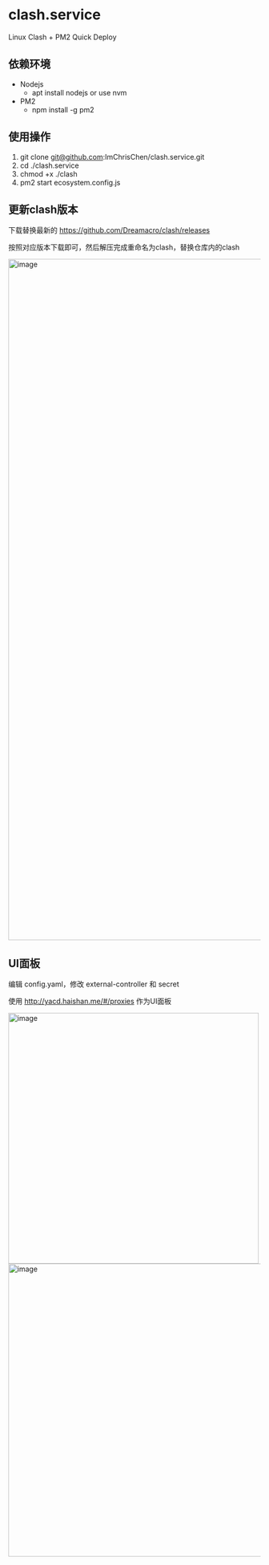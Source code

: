 # clash.service
Linux Clash + PM2 Quick Deploy

## 依赖环境
- Nodejs
  - apt install nodejs or use nvm
- PM2
  - npm install -g pm2

## 使用操作
1. git clone git@github.com:ImChrisChen/clash.service.git
2. cd ./clash.service
3. chmod +x ./clash
4. pm2 start ecosystem.config.js


## 更新clash版本
下载替换最新的 https://github.com/Dreamacro/clash/releases

按照对应版本下载即可，然后解压完成重命名为clash，替换仓库内的clash

<img width="1358" alt="image" src="https://github.com/ImChrisChen/clash.service/assets/34195404/b9b938b4-588a-4b87-8900-643f09ffd079">

## UI面板
编辑 config.yaml，修改 external-controller 和 secret

使用 http://yacd.haishan.me/#/proxies 作为UI面板

<img width="500" alt="image" src="https://github.com/ImChrisChen/clash.service/assets/34195404/109cafaf-f704-4c44-ae0c-6a12ea858dfd">

<img width="584" alt="image" src="https://github.com/ImChrisChen/clash.service/assets/34195404/f2bb4ee8-60d5-4c4c-917f-97d58b333acc">
